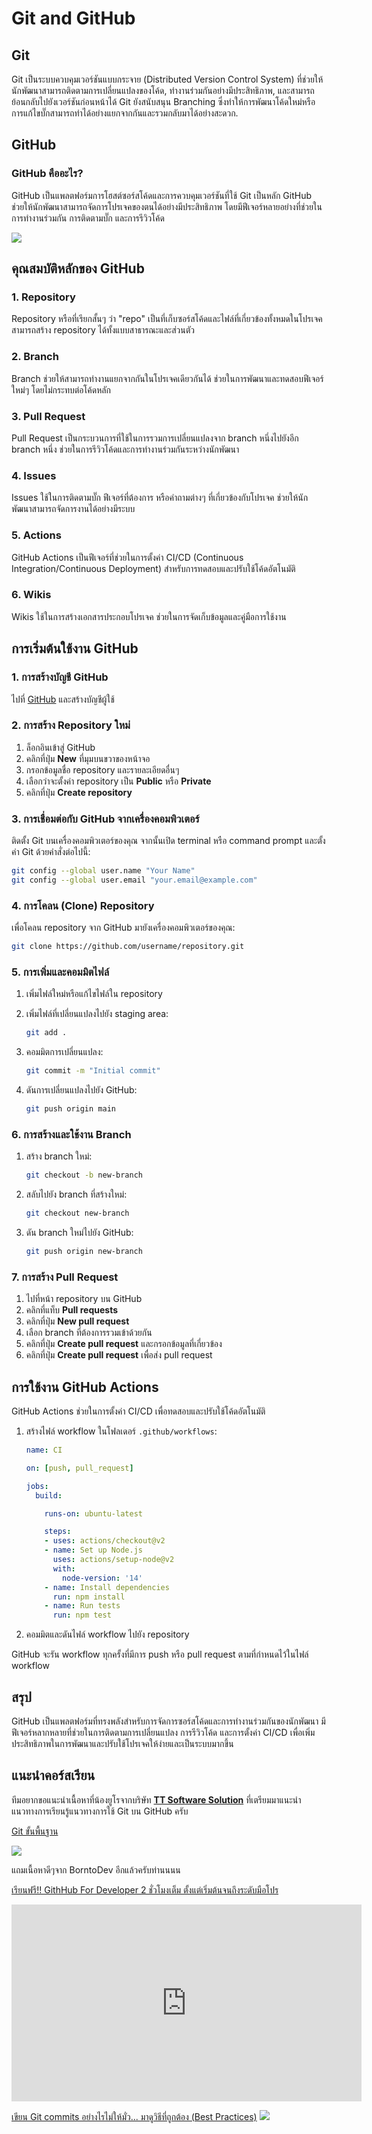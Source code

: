 # Git and GitHub

## Git
Git เป็นระบบควบคุมเวอร์ชันแบบกระจาย (Distributed Version Control System) ที่ช่วยให้นักพัฒนาสามารถติดตามการเปลี่ยนแปลงของโค้ด, ทำงานร่วมกันอย่างมีประสิทธิภาพ, และสามารถย้อนกลับไปยังเวอร์ชันก่อนหน้าได้ Git ยังสนับสนุน Branching ซึ่งทำให้การพัฒนาโค้ดใหม่หรือการแก้ไขบั๊กสามารถทำได้อย่างแยกจากกันและรวมกลับมาได้อย่างสะดวก.

## GitHub
### GitHub คืออะไร?

GitHub เป็นแพลตฟอร์มการโฮสต์ซอร์สโค้ดและการควบคุมเวอร์ชันที่ใช้ Git เป็นหลัก GitHub ช่วยให้นักพัฒนาสามารถจัดการโปรเจคของตนได้อย่างมีประสิทธิภาพ โดยมีฟีเจอร์หลายอย่างที่ช่วยในการทำงานร่วมกัน การติดตามบั๊ก และการรีวิวโค้ด

![](./images/scm-04.png)

## คุณสมบัติหลักของ GitHub

### 1. Repository
Repository หรือที่เรียกสั้นๆ ว่า "repo" เป็นที่เก็บซอร์สโค้ดและไฟล์ที่เกี่ยวข้องทั้งหมดในโปรเจค สามารถสร้าง repository ได้ทั้งแบบสาธารณะและส่วนตัว

### 2. Branch
Branch ช่วยให้สามารถทำงานแยกจากกันในโปรเจคเดียวกันได้ ช่วยในการพัฒนาและทดสอบฟีเจอร์ใหม่ๆ โดยไม่กระทบต่อโค้ดหลัก

### 3. Pull Request
Pull Request เป็นกระบวนการที่ใช้ในการรวมการเปลี่ยนแปลงจาก branch หนึ่งไปยังอีก branch หนึ่ง ช่วยในการรีวิวโค้ดและการทำงานร่วมกันระหว่างนักพัฒนา

### 4. Issues
Issues ใช้ในการติดตามบั๊ก ฟีเจอร์ที่ต้องการ หรือคำถามต่างๆ ที่เกี่ยวข้องกับโปรเจค ช่วยให้นักพัฒนาสามารถจัดการงานได้อย่างมีระบบ

### 5. Actions
GitHub Actions เป็นฟีเจอร์ที่ช่วยในการตั้งค่า CI/CD (Continuous Integration/Continuous Deployment) สำหรับการทดสอบและปรับใช้โค้ดอัตโนมัติ

### 6. Wikis
Wikis ใช้ในการสร้างเอกสารประกอบโปรเจค ช่วยในการจัดเก็บข้อมูลและคู่มือการใช้งาน

## การเริ่มต้นใช้งาน GitHub

### 1. การสร้างบัญชี GitHub
ไปที่ [GitHub](https://github.com/) และสร้างบัญชีผู้ใช้

### 2. การสร้าง Repository ใหม่

1. ล็อกอินเข้าสู่ GitHub
2. คลิกที่ปุ่ม **New** ที่มุมบนขวาของหน้าจอ
3. กรอกข้อมูลชื่อ repository และรายละเอียดอื่นๆ
4. เลือกว่าจะตั้งค่า repository เป็น **Public** หรือ **Private**
5. คลิกที่ปุ่ม **Create repository**

### 3. การเชื่อมต่อกับ GitHub จากเครื่องคอมพิวเตอร์

ติดตั้ง Git บนเครื่องคอมพิวเตอร์ของคุณ จากนั้นเปิด terminal หรือ command prompt และตั้งค่า Git ด้วยคำสั่งต่อไปนี้:

```bash
git config --global user.name "Your Name"
git config --global user.email "your.email@example.com"
```

### 4. การโคลน (Clone) Repository

เพื่อโคลน repository จาก GitHub มายังเครื่องคอมพิวเตอร์ของคุณ:

```bash
git clone https://github.com/username/repository.git
```

### 5. การเพิ่มและคอมมิตไฟล์

1. เพิ่มไฟล์ใหม่หรือแก้ไขไฟล์ใน repository
2. เพิ่มไฟล์ที่เปลี่ยนแปลงไปยัง staging area:

    ```bash
    git add .
    ```

3. คอมมิตการเปลี่ยนแปลง:

    ```bash
    git commit -m "Initial commit"
    ```

4. ดันการเปลี่ยนแปลงไปยัง GitHub:

    ```bash
    git push origin main
    ```

### 6. การสร้างและใช้งาน Branch

1. สร้าง branch ใหม่:

    ```bash
    git checkout -b new-branch
    ```

2. สลับไปยัง branch ที่สร้างใหม่:

    ```bash
    git checkout new-branch
    ```

3. ดัน branch ใหม่ไปยัง GitHub:

    ```bash
    git push origin new-branch
    ```

### 7. การสร้าง Pull Request

1. ไปที่หน้า repository บน GitHub
2. คลิกที่แท็บ **Pull requests**
3. คลิกที่ปุ่ม **New pull request**
4. เลือก branch ที่ต้องการรวมเข้าด้วยกัน
5. คลิกที่ปุ่ม **Create pull request** และกรอกข้อมูลที่เกี่ยวข้อง
6. คลิกที่ปุ่ม **Create pull request** เพื่อส่ง pull request

## การใช้งาน GitHub Actions

GitHub Actions ช่วยในการตั้งค่า CI/CD เพื่อทดสอบและปรับใช้โค้ดอัตโนมัติ

1. สร้างไฟล์ workflow ในโฟลเดอร์ `.github/workflows`:

    ```yaml
    name: CI

    on: [push, pull_request]

    jobs:
      build:

        runs-on: ubuntu-latest

        steps:
        - uses: actions/checkout@v2
        - name: Set up Node.js
          uses: actions/setup-node@v2
          with:
            node-version: '14'
        - name: Install dependencies
          run: npm install
        - name: Run tests
          run: npm test
    ```

2. คอมมิตและดันไฟล์ workflow ไปยัง repository

GitHub จะรัน workflow ทุกครั้งที่มีการ push หรือ pull request ตามที่กำหนดไว้ในไฟล์ workflow

## สรุป

GitHub เป็นแพลตฟอร์มที่ทรงพลังสำหรับการจัดการซอร์สโค้ดและการทำงานร่วมกันของนักพัฒนา มีฟีเจอร์หลากหลายที่ช่วยในการติดตามการเปลี่ยนแปลง การรีวิวโค้ด และการตั้งค่า CI/CD เพื่อเพิ่มประสิทธิภาพในการพัฒนาและปรับใช้โปรเจคให้ง่ายและเป็นระบบมากขึ้น

## แนะนำคอร์สเรียน
ทีมอยากขอแนะนำเนื้อหาที่น้องยูโรจากบริษัท [**TT Software Solution**](https://www.facebook.com/ttsoftwaresolution) ที่เตรียมมาแนะนำแนวทางการเรียนรู้แนวทางการใช้ Git บน GitHub ครับ

[Git ขั้นพื้นฐาน](https://learning-ttss.vercel.app/portal.html)

![](./images/scm-01.jpg)

แถมเนื้อหาดีๆจาก BorntoDev อีกแล้วครับท่านนนน

[เรียนฟรี!! GithHub For Developer 2 ชั่วโมงเต็ม ตั้งแต่เริ่มต้นจนถึงระดับมือโปร](https://www.youtube.com/watch?v=fOlDcMStMXE)
<iframe width="560" height="315" src="https://www.youtube.com/embed/fOlDcMStMXE?si=zftPMNi6tLLmKBJK" title="YouTube video player" frameborder="0" allow="accelerometer; autoplay; clipboard-write; encrypted-media; gyroscope; picture-in-picture; web-share" referrerpolicy="strict-origin-when-cross-origin" allowfullscreen></iframe>

[เขียน Git commits อย่างไรไม่ให้มั่ว... มาดูวิธีที่ถูกต้อง (Best Practices)](https://blog.2my.xyz/2021/10/30/git-conventional-commits/)
![](./images/scm-02.jpg)